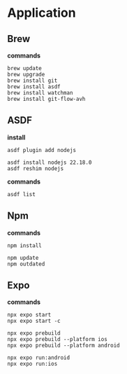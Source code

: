 # Application

## Brew

**commands**

    brew update
    brew upgrade
    brew install git
    brew install asdf
    brew install watchman
    brew install git-flow-avh

## ASDF

**install**

    asdf plugin add nodejs

    asdf install nodejs 22.18.0
    asdf reshim nodejs

**commands**

    asdf list

## Npm

**commands**

    npm install

    npm update
    npm outdated

## Expo

**commands**

    npx expo start
    npx expo start -c

    npx expo prebuild
    npx expo prebuild --platform ios
    npx expo prebuild --platform android

    npx expo run:android
    npx expo run:ios
